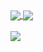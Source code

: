 <div>
  <a href="https://github.com/rushab-shah/github-readme-stats">
    <img align="center" src="https://github-readme-stats.vercel.app/api/top-langs/?username=rushab-shah&hide=jupyter%20notebook&layout=compact" />
  </a>
  <a href="https://github.com/rushab-shah/github-readme-stats">
    <img align="center" src="https://github-readme-stats.vercel.app/api?username=rushab-shah&show_icons=true&theme=dark" />
  </a>
</div>
<br>
<div>
  <img align="center" src="https://leetcard.jacoblin.cool/rushabshah?ext=heatmap" />
</div>


<!--
**rushab-shah/rushab-shah** is a ✨ _special_ ✨ repository because its `README.md` (this file) appears on your GitHub profile.

Here are some ideas to get you started:

- 🔭 I’m currently working on ...
- 🌱 I’m currently learning ...
- 👯 I’m looking to collaborate on ...
- 🤔 I’m looking for help with ...
- 💬 Ask me about ...
- 📫 How to reach me: ...
- 😄 Pronouns: ...
- ⚡ Fun fact: ...
-->
